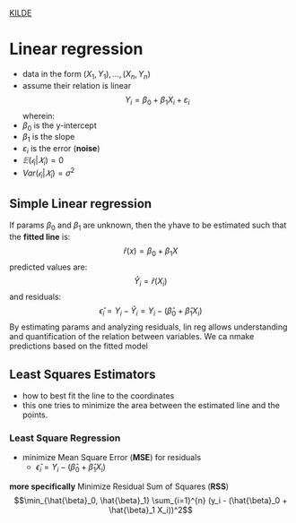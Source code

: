 [KILDE](https://github.com/agangster1/Sandsynlighed-og-statestik-formelsamling/blob/main/MM6_Regression.ipynb)
# Linear regression
- data in the form $(X_{1},Y_{1}),\dots,(X_{n},Y_{n})$ 
- assume their relation is linear
$$Y_{i}=\beta_{0}+\beta_{1}X_{i}+\varepsilon_{i}$$
wherein:
- $\beta_{0}$ is the y-intercept
- $\beta_{1}$ is the slope
- $\varepsilon_{i}$ is the error (**noise**)
- $𝔼(𝜖_{i}|𝑋_{i}) = 0$
- $Var(𝜖_{i}|𝑋_{i}) =\sigma^2$
## Simple Linear regression
If params $\beta_{0}\text{ and }\beta_{1}$ are unknown, then the yhave to be estimated such that the **fitted line** is: $$\hat{r}(x)=\beta_{0}+\beta_{1}X$$
predicted values are: $$\hat{Y}_{i}=\hat{r}(X_{i})$$
and residuals:
$$\hat{\epsilon}_{i}=Y_{i}-\hat{Y}_{i}=Y_{i}-(\hat{\beta}_{0}+\hat{\beta}_{1}X_{i})$$
By estimating params and analyzing residuals, lin reg allows understanding and quantification of the relation between variables. We ca nmake predictions based on the fitted model

## Least Squares Estimators
- how to best fit the line to the coordinates
- this one tries to minimize the area between the estimated line and the points.
### Least Square Regression
- minimize Mean Square Error (**MSE**) for residuals
	- $\hat{\epsilon}_{i}=Y_{i}-(\hat{\beta}_{0}+\hat{\beta}_{1}X_{i})$

**more specifically** Minimize Residual Sum of Squares (**RSS**)
$$\min_{\hat{\beta}_0, \hat{\beta}_1} \sum_{i=1}^{n} (y_i - (\hat{\beta}_0 + \hat{\beta}_1 X_i))^2$$

```python

```



```python

```



```python

```



```python

```



```python

```



```python

```



```python

```



```python

```



```python

```